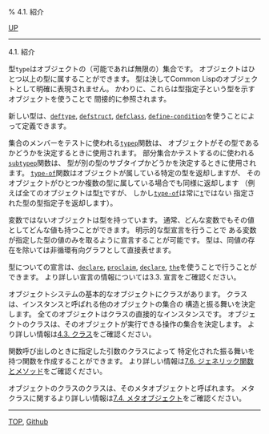 % 4.1. 紹介

[UP](4.html)  

---

4.1. 紹介


型`type`はオブジェクトの（可能であれば無限の）集合です。
オブジェクトはひとつ以上の型に属することができます。
型は決してCommon Lispのオブジェクトとして明確に表現されません。
かわりに、これらは型指定子という型を示すオブジェクトを使うことで
間接的に参照されます。

新しい型は、[`deftype`](4.4.deftype.html), [`defstruct`](8.1.defstruct.html), [`defclass`](7.7.defclass.html),
[`define-condition`](9.2.define-condition.html)を使うことによって定義できます。

集合のメンバーをテストに使われる[`typep`](4.4.typep.html)関数は、
オブジェクトがその型であるかどうかを決定するときに使用されます。
部分集合かテストするのに使われる[`subtypep`](4.4.subtypep.html)関数は、
型が別の型のサブタイプかどうかを決定するときに使用されます。
[`type-of`](4.4.type-of.html)関数はオブジェクトが属している特定の型を返却しますが、
そのオブジェクトがひとつか複数の型に属している場合でも同様に返却します
（例えば全てのオブジェクトは型[`t`](4.4.t-system-class.html)ですが、
しかし[`type-of`](4.4.type-of.html)は常に[`t`](4.4.t-system-class.html)ではない
指定された型の型指定子を返却します）。

変数ではないオブジェクトは型を持っています。
通常、どんな変数でもその値としてどんな値も持つことができます。
明示的な型宣言を行うことで
ある変数が指定した型の値のみを取るように宣言することが可能です。
型は、同値の存在を除いては非循環有向グラフとして直接表せます。

型についての宣言は、[`declare`](3.8.declare.html), [`proclaim`](3.8.proclaim.html), [`declare`](3.8.declare.html),
[`the`](3.8.the.html)を使うことで行うことができます。
より詳しい宣言の情報については3.3. 宣言をご確認ください。

オブジェクトシステムの基本的なオブジェクトにクラスがあります。
クラスは、インスタンスと呼ばれる他のオブジェクトの集合の
構造と振る舞いを決定します。
全てのオブジェクトはクラスの直接的なインスタンスです。
オブジェクトのクラスは、そのオブジェクトが実行できる操作の集合を決定します。
より詳しい情報は[4.3. クラス](4.3.html)をご確認ください。

関数呼び出しのときに指定した引数のクラスによって
特定化された振る舞いを持つ関数を作成することができます。
より詳しい情報は[7.6. ジェネリック関数とメソッド](7.6.html)をご確認ください。

オブジェクトのクラスのクラスは、そのメタオブジェクトと呼ばれます。
メタクラスに関するより詳しい情報は[7.4. メタオブジェクト](7.4.html)をご確認ください。


---
[TOP](index.html),  [Github](https://github.com/nptcl/npt-japanese)

